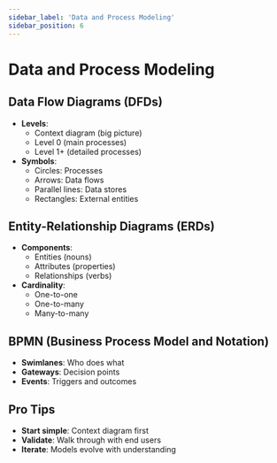 ```yaml
---
sidebar_label: 'Data and Process Modeling'
sidebar_position: 6
---
```


# Data and Process Modeling

## Data Flow Diagrams (DFDs)
- **Levels**:
  - Context diagram (big picture)
  - Level 0 (main processes)
  - Level 1+ (detailed processes)
- **Symbols**:
  - Circles: Processes
  - Arrows: Data flows
  - Parallel lines: Data stores
  - Rectangles: External entities

## Entity-Relationship Diagrams (ERDs)
- **Components**:
  - Entities (nouns)
  - Attributes (properties)
  - Relationships (verbs)
- **Cardinality**:
  - One-to-one
  - One-to-many
  - Many-to-many

## BPMN (Business Process Model and Notation)
- **Swimlanes**: Who does what
- **Gateways**: Decision points
- **Events**: Triggers and outcomes

## Pro Tips
- **Start simple**: Context diagram first
- **Validate**: Walk through with end users
- **Iterate**: Models evolve with understanding
